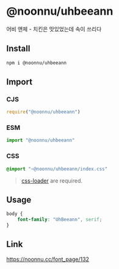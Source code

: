 # @noonnu/uhbeeann
어비 앤체 - 치킨은 맛있었는데 속이 쓰리다

## Install
```sh
npm i @noonnu/uhbeeann
```
## Import
### CJS
```js
require("@noonnu/uhbeeann")
```
### ESM
```js
import "@noonnu/uhbeeann"
```
### CSS 
```css
@import "~@noonnu/uhbeeann/index.css"
```
> [css-loader](https://github.com/webpack-contrib/css-loader) are required.

## Usage
```css
body {
    font-family: "UhBeeann", serif;
}
```

## Link
https://noonnu.cc/font_page/132